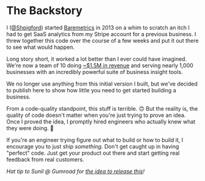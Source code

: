 # The Backstory
I ([@Shpigford](https://twitter.com/Shpigford)) started [Baremetrics](https://baremetrics.com) in 2013 on a whim to scratch an itch I had to get SaaS analytics from my Stripe account for a previous business. I threw together this code over the course of a few weeks and put it out there to see what would happen.

Long story short, it worked a lot better than I ever could have imagined. We're now a team of 10 doing [~$1.5M in revenue](https://demo.baremetrics.com) and serving nearly 1,000 businesses with an incredibly powerful suite of business insight tools.

We no longer use anything from this initial version I built, but we've decided to publish here to show how little you need to get started building a business.

From a code-quality standpoint, this stuff is terrible. 🙃 But the reality is, the quality of code doesn't matter when you're just trying to prove an idea. Once I proved the idea, I promptly hired engineers who actually knew what they were doing. 🎉

If you're an engineer trying figure out what to build or how to build it, I encourage you to just ship _something_. Don't get caught up in having "perfect" code. Just get your product out there and start getting real feedback from real customers.

_Hat tip to Sunil @ Gumroad for [the idea to release this](https://twitter.com/Shpigford/status/1196453901102452736)!_
